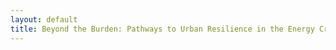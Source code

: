 ```yaml
---
layout: default
title: Beyond the Burden: Pathways to Urban Resilience in the Energy Crisis of Massachusetts
---
```

